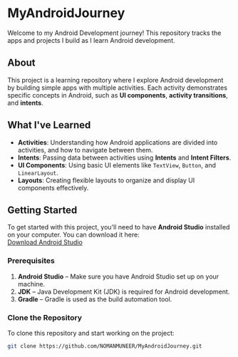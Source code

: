 # MyAndroidJourney

Welcome to my Android Development journey! This repository tracks the apps and projects I build as I learn Android development.

## About

This project is a learning repository where I explore Android development by building simple apps with multiple activities. Each activity demonstrates specific concepts in Android, such as **UI components**, **activity transitions**, and **intents**.

## What I've Learned

- **Activities**: Understanding how Android applications are divided into activities, and how to navigate between them.
- **Intents**: Passing data between activities using **Intents** and **Intent Filters**.
- **UI Components**: Using basic UI elements like `TextView`, `Button`, and `LinearLayout`.
- **Layouts**: Creating flexible layouts to organize and display UI components effectively.

## Getting Started

To get started with this project, you'll need to have **Android Studio** installed on your computer. You can download it here:  
[Download Android Studio](https://developer.android.com/studio)

### Prerequisites

1. **Android Studio** – Make sure you have Android Studio set up on your machine.
2. **JDK** – Java Development Kit (JDK) is required for Android development.
3. **Gradle** – Gradle is used as the build automation tool.

### Clone the Repository

To clone this repository and start working on the project:

```bash
git clone https://github.com/NOMANMUNEER/MyAndroidJourney.git
